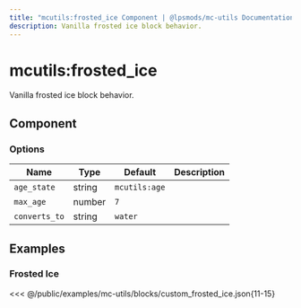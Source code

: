 ```yaml
---
title: "mcutils:frosted_ice Component | @lpsmods/mc-utils Documentation"
description: Vanilla frosted ice block behavior.
---
```


# mcutils:frosted_ice

Vanilla frosted ice block behavior.

## Component

### Options

| Name          | Type   | Default       | Description |
| ------------- | ------ | ------------- | ----------- |
| `age_state`   | string | `mcutils:age` |             |
| `max_age`     | number | `7`           |             |
| `converts_to` | string | `water`       |             |

## Examples

### Frosted Ice

<<< @/public/examples/mc-utils/blocks/custom_frosted_ice.json{11-15}

